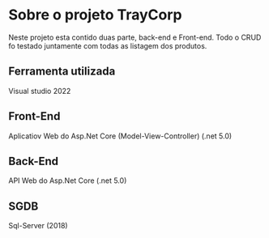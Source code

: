 # Sobre o projeto TrayCorp
Neste projeto esta contido duas parte, back-end e Front-end. Todo o CRUD fo testado juntamente com todas as listagem dos produtos.

## Ferramenta utilizada
Visual studio 2022

## Front-End
Aplicatiov Web do Asp.Net Core (Model-View-Controller) (.net 5.0)

## Back-End
API Web do Asp.Net Core (.net 5.0)

## SGDB
Sql-Server (2018)





